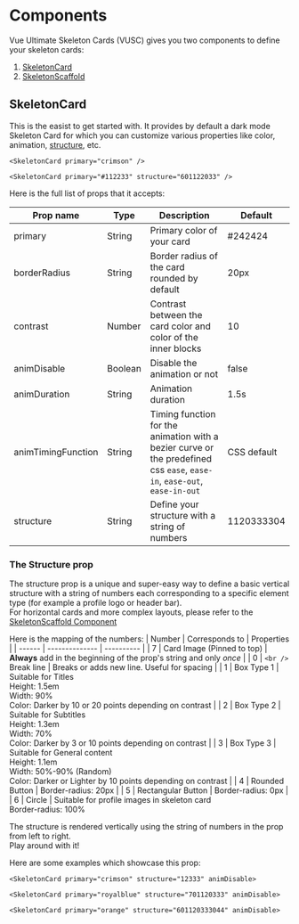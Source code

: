 # Components

Vue Ultimate Skeleton Cards (VUSC) gives you two components to define your skeleton cards:
1) [SkeletonCard](#skeletoncard)
2) [SkeletonScaffold](#skeletonscaffold)

## SkeletonCard
This is the easist to get started with. It provides by default a dark mode Skeleton Card for which you can customize various properties like color, animation, [structure](#the-structure-prop), etc.  

```vue
<SkeletonCard primary="crimson" />
```

```vue
<SkeletonCard primary="#112233" structure="601122033" />
```
Here is the full list of props that it accepts:

| Prop name | Type | Description | Default |
| --------- | ---- | ----------- | ------- |
| primary   | String | Primary color of your card | #242424 |
| borderRadius | String | Border radius of the card rounded by default | 20px |
| contrast | Number | Contrast between the card color and color of the inner blocks | 10 |
| animDisable | Boolean | Disable the animation or not | false |
| animDuration | String | Animation duration | 1.5s |
| animTimingFunction | String | Timing function for the animation with a bezier curve or the predefined css `ease`, `ease-in`, `ease-out`, `ease-in-out` | CSS default |
| structure | String | Define your structure with a string of numbers | 1120333304 |

### The Structure prop
The structure prop is a unique and super-easy way to define a basic vertical structure with a string of numbers each corresponding to a specific element type (for example a profile logo or header bar).  
For horizontal cards and more complex layouts, please refer to the [SkeletonScaffold Component](#skeletonscaffold)

Here is the mapping of the numbers:
| Number | Corresponds to | Properties |
| ------ | -------------- | ---------- |
| 7 | Card Image (Pinned to top) | **Always** add in the beginning of the prop's string and only *once* |
| 0 | `<br />` Break line | Breaks or adds new line. Useful for spacing   |
| 1 | Box Type 1 | Suitable for Titles<br />Height: 1.5em <br />Width: 90% <br />Color: Darker by 10 or 20 points depending on contrast |
| 2 | Box Type 2 | Suitable for Subtitles<br />Height: 1.3em <br />Width: 70% <br />Color: Darker by 3 or 10 points depending on contrast |
| 3 | Box Type 3 | Suitable for General content<br />Height: 1.1em <br />Width: 50%-90% (Random) <br />Color: Darker or Lighter by 10 points depending on contrast |
| 4 | Rounded Button | Border-radius: 20px |
| 5 | Rectangular Button | Border-radius: 0px |
| 6 | Circle | Suitable for profile images in skeleton card<br />Border-radius: 100%

The structure is rendered vertically using the string of numbers in the prop from left to right.  
Play around with it!

Here are some examples which showcase this prop:

```vue
<SkeletonCard primary="crimson" structure="12333" animDisable>
```

```vue
<SkeletonCard primary="royalblue" structure="701120333" animDisable>
```

```vue
<SkeletonCard primary="orange" structure="601120333044" animDisable>
```

